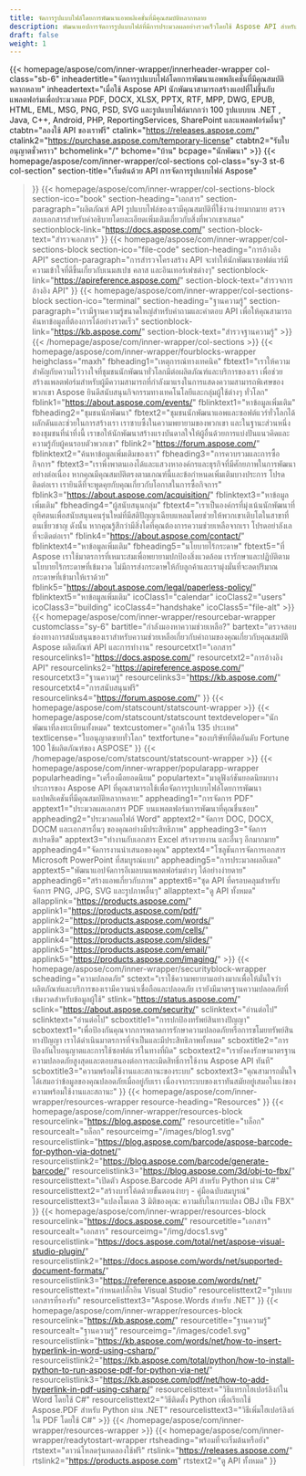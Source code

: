 ```yaml
---
title: จัดการรูปแบบไฟล์โดยการพัฒนาแอพพลิเคชั่นที่มีคุณสมบัติหลากหลาย
description: พัฒนาแอปการจัดการรูปแบบไฟล์ที่มีการประมวลผลอย่างรวดเร็วโดยใช้ Aspose API สำหรับ .NET, Java, C++, Android, PHP, ReportingServices และแพลตฟอร์มอื่นๆ
draft: false
weight: 1
---
```

{{< homepage/aspose/com/inner-wrapper/innerheader-wrapper col-class="sb-6"
inheadertitle="จัดการรูปแบบไฟล์โดยการพัฒนาแอพพลิเคชั่นที่มีคุณสมบัติหลากหลาย"
inheadertext="เมื่อใช้ Aspose API นักพัฒนาสามารถสร้างแอปที่ไม่ขึ้นกับแพลตฟอร์มเพื่อประมวลผล PDF, DOCX, XLSX, PPTX, RTF, MPP, DWG, EPUB, HTML, EML, MSG, PNG, PSD, SVG และรูปแบบไฟล์มากกว่า 100 รูปแบบบน .NET , Java, C++, Android, PHP, ReportingServices, SharePoint และแพลตฟอร์มอื่นๆ"
ctabtn="ลองใช้ API ของเราฟรี"
ctalink="https://releases.aspose.com/"
ctalink2="https://purchase.aspose.com/temporary-license"
ctabtn2="รับใบอนุญาตชั่วคราว"
bchomelink="/"
bchome="บ้าน"
bcpage="นักพัฒนา" >}}
{{< homepage/aspose/com/inner-wrapper/col-sections
col-class="sy-3 st-6 col-section"
section-title="เริ่มต้นด้วย API การจัดการรูปแบบไฟล์ Aspose"
>}}
{{< homepage/aspose/com/inner-wrapper/col-sections-block section-ico="book"
section-heading="เอกสาร"
section-paragraph="ผลิตภัณฑ์ API รูปแบบไฟล์ของเรามีคุณสมบัติที่ใช้งานง่ายมากมาย ตรวจสอบเอกสารสำหรับคำอธิบายโดยละเอียดเพิ่มเติมเกี่ยวกับสิ่งที่พวกเขาเสนอ"
sectionblock-link="https://docs.aspose.com/"
section-block-text="สำรวจเอกสาร"
>}}
{{< homepage/aspose/com/inner-wrapper/col-sections-block section-ico="file-code"
section-heading="การอ้างอิง API"
section-paragraph="การสำรวจโครงสร้าง API จะทำให้นักพัฒนาซอฟต์แวร์มีความเข้าใจที่ดีขึ้นเกี่ยวกับเนมสเปซ คลาส และอินเทอร์เฟซต่างๆ"
sectionblock-link="https://apireference.aspose.com/"
section-block-text="สำรวจการอ้างอิง API"
>}}
{{< homepage/aspose/com/inner-wrapper/col-sections-block
section-ico="terminal"
section-heading="ฐานความรู้"
section-paragraph="เรามีฐานความรู้ขนาดใหญ่สำหรับคำถามและคำตอบ API เพื่อให้คุณสามารถค้นหาข้อมูลที่ต้องการได้อย่างรวดเร็ว"
sectionblock-link="https://kb.aspose.com/"
section-block-text="สำรวจฐานความรู้" >}}
{{< /homepage/aspose/com/inner-wrapper/col-sections >}}
 {{< homepage/aspose/com/inner-wrapper/fourblocks-wrapper
 heighclass="maxh"
 fbheading1="เหตุการณ์ทางเทคนิค"
 fbtext1="เราให้ความสำคัญกับความไว้วางใจที่ชุมชนนักพัฒนาทั่วโลกมีต่อผลิตภัณฑ์และบริการของเรา เพื่อช่วยสร้างแพลตฟอร์มสำหรับผู้มีความสามารถที่กำลังมาแรงในการแสดงความสามารถพิเศษของพวกเขา Aspose ยินดีสนับสนุนกิจกรรมทางเทคโนโลยีและกลุ่มผู้ใช้ต่างๆ ทั่วโลก"
 fblink1="https://about.aspose.com/events/"
 fblinktext1="หาข้อมูลเพิ่มเติม"
 fbheading2="ชุมชนนักพัฒนา"
 fbtext2="ชุมชนนักพัฒนาแอพและซอฟต์แวร์ทั่วโลกได้ผลักดันและช่วยในการสร้างเรา เราซาบซึ้งในความพยายามของพวกเขา และในฐานะส่วนหนึ่งของชุมชนที่น่าทึ่งนี้ เราขอให้นักพัฒนาสร้างแรงบันดาลใจให้ผู้อื่นด้วยการแบ่งปันแนวคิดและความรู้กับผู้คนรอบตัวพวกเขา"
 fblink2="https://forum.aspose.com/"
 fblinktext2="ค้นหาข้อมูลเพิ่มเติมของเรา"
 fbheading3="การควบรวมและการซื้อกิจการ"
 fbtext3="เราพึ่งพาตนเองได้และแสวงหาองค์กรและธุรกิจที่มีศักยภาพในการพัฒนาอย่างต่อเนื่อง หากคุณมีคุณสมบัติตรงตามเกณฑ์นี้และข้อกำหนดเพิ่มเติมบางประการ โปรดติดต่อเรา เรายินดีที่จะพูดคุยกับคุณเกี่ยวกับโอกาสในการซื้อกิจการ"
 fblink3="https://about.aspose.com/acquisition/"
 fblinktext3="หาข้อมูลเพิ่มเติม"
 fbheading4="ผู้สนับสนุนกลุ่ม"
 fbtext4="เราเป็นองค์กรที่มุ่งเน้นนักพัฒนาที่อุทิศตนเพื่อสนับสนุนคนรุ่นใหม่ที่มีสติปัญญาเฉียบแหลมโดยช่วยให้พวกเขาเติบโตในสาขาที่ตนเชี่ยวชาญ ดังนั้น หากคุณรู้สึกว่ามีสิ่งใดที่คุณต้องการความช่วยเหลือจากเรา โปรดอย่าลังเลที่จะติดต่อเรา"
 fblink4="https://about.aspose.com/contact/"
 fblinktext4="หาข้อมูลเพิ่มเติม"
 fbheading5="นโยบายไร้กระดาษ"
 fbtext5="ที่ Aspose เราใช้มาตรการที่เหมาะสมเพื่อพยายามปกป้องสิ่งแวดล้อม เรารักษาและปฏิบัติตามนโยบายไร้กระดาษที่เข้มงวด ไม่มีการส่งกระดาษให้กับลูกค้าและเรามุ่งมั่นที่จะลดปริมาณกระดาษที่เข้ามาให้เราด้วย"
 fblink5="https://about.aspose.com/legal/paperless-policy/"
 fblinktext5="หาข้อมูลเพิ่มเติม"
 icoClass1="calendar" icoClass2="users" icoClass3="building" icoClass4="handshake" icoClass5="file-alt" >}} 
 {{< homepage/aspose/com/inner-wrapper/resourcebar-wrapper customclass="sy-6"
 bartitle="กำลังมองหาความช่วยเหลือ?"
 bartext="ตรวจสอบช่องทางการสนับสนุนของเราสำหรับความช่วยเหลือเกี่ยวกับคำถามของคุณเกี่ยวกับคุณสมบัติ Aspose ผลิตภัณฑ์ API และการทำงาน"
 resourcetxt1="เอกสาร"
 resourcelinks1="https://docs.aspose.com/"
 resourcetxt2="การอ้างอิง API"
 resourcelinks2="https://apireference.aspose.com/"
 resourcetxt3="ฐานความรู้"
 resourcelinks3="https://kb.aspose.com/"
 resourcetxt4="การสนับสนุนฟรี"
 resourcelinks4="https://forum.aspose.com/"
 >}}
 {{< homepage/aspose/com/statscount/statscount-wrapper >}}
{{< homepage/aspose/com/statscount/statscount
textdeveloper="นักพัฒนาที่ลงทะเบียนทั้งหมด"
textcustomer="ลูกค้าใน 135 ประเทศ"
textlicense="ใบอนุญาตขายทั่วโลก"
textfortune="ของบริษัทที่ติดอันดับ Fortune 100 ใช้ผลิตภัณฑ์ของ ASPOSE"
>}}
{{< /homepage/aspose/com/statscount/statscount-wrapper >}}
{{< homepage/aspose/com/inner-wrapper/popularapp-wrapper
popularheading="เครื่องมือยอดนิยม"
populartext="มาดูฟังก์ชันยอดนิยมบางประการของ Aspose API ที่คุณสามารถใช้เพื่อจัดการรูปแบบไฟล์โดยการพัฒนาแอปพลิเคชันที่มีคุณสมบัติหลากหลาย:"
appheading1="การจัดการ PDF"
apptext1="ประมวลผลเอกสาร PDF บนแพลตฟอร์มการพัฒนาที่คุณชื่นชอบ"
appheading2="ประมวลผลไฟล์ Word"
apptext2="จัดการ DOC, DOCX, DOCM และเอกสารอื่นๆ ของคุณอย่างมีประสิทธิภาพ"
appheading3="จัดการสเปรดชีต"
apptext3="ทำงานกับเอกสาร Excel สร้างรายงาน และอื่นๆ อีกมากมาย"
appheading4="จัดการงานนำเสนอของคุณ"
apptext4="โซลูชันการจัดการเอกสาร Microsoft PowerPoint ที่สมบูรณ์แบบ"
appheading5="การประมวลผลอีเมล"
apptext5="พัฒนาแอปจัดการอีเมลบนแพลตฟอร์มต่างๆ ได้อย่างง่ายดาย"
appheading6="สร้างแอพเกี่ยวกับภาพ"
apptext6="ชุด API ที่ครอบคลุมสำหรับจัดการ PNG, JPG, SVG และรูปภาพอื่นๆ"
allapptext="ดู API ทั้งหมด"
allapplink="https://products.aspose.com/" applink1="https://products.aspose.com/pdf/" applink2="https://products.aspose.com/words/" applink3="https://products.aspose.com/cells/" applink4="https://products.aspose.com/slides/" applink5="https://products.aspose.com/email/" applink5="https://products.aspose.com/imaging/" >}}
{{< homepage/aspose/com/inner-wrapper/securityblock-wrapper
scheading="ความปลอดภัย"
sctext="เราใช้ความพยายามอย่างมากเพื่อให้มั่นใจว่าผลิตภัณฑ์และบริการของเรามีความน่าเชื่อถือและปลอดภัย เรายังมีมาตรฐานความปลอดภัยที่เข้มงวดสำหรับข้อมูลผู้ใช้"
stlink="https://status.aspose.com/"  sclink="https://about.aspose.com/security/"
sclinktext="อ่านต่อไป"
sclinktext="อ่านต่อไป"
scboxtitle1="การปกป้องทรัพย์สินทางปัญญา"
scboxtext1="เพื่อป้องกันคุณจากการพลาดการรักษาความปลอดภัยหรือการขโมยทรัพย์สินทางปัญญา เราได้ดำเนินมาตรการที่จำเป็นและมีประสิทธิภาพทั้งหมด"
scboxtitle2="การป้องกันใบอนุญาตและการใช้ซอฟต์แวร์ในทางที่ผิด"
scboxtext2="เรายังคงรักษามาตรฐานความปลอดภัยสูงสุดและตอบสนองต่อการละเมิดสิทธิ์การใช้งาน Aspose API ทันที"
scboxtitle3="ความพร้อมใช้งานและสถานะของระบบ"
scboxtext3="คุณสามารถมั่นใจได้เสมอว่าข้อมูลของคุณปลอดภัยเมื่ออยู่กับเรา เนื่องจากระบบของเราทันสมัยอยู่เสมอในแง่ของความพร้อมใช้งานและสถานะ"
>}}
{{< homepage/aspose/com/inner-wrapper/resources-wrapper
resource-heading="Resources"
>}}
{{< homepage/aspose/com/inner-wrapper/resources-block resourcelink="https://blog.aspose.com/"
resourcetitle="บล็อก"
resourcealt="บล็อก"
resourceimg="/images/blog1.svg"
resourcelistlink="https://blog.aspose.com/barcode/aspose-barcode-for-python-via-dotnet/"
resourcelistlink2="https://blog.aspose.com/barcode/generate-barcode/"
resourcelistlink3="https://blog.aspose.com/3d/obj-to-fbx/"
resourcelisttext="เปิดตัว Aspose.Barcode API สำหรับ Python ผ่าน C#"
resourcelisttext2="สร้างบาร์โค้ดด้วยขั้นตอนง่ายๆ - คู่มือฉบับสมบูรณ์"
resourcelisttext3="แปลงโมเดล 3 มิติของคุณ: ความลับในการแปลง OBJ เป็น FBX"
>}}
{{< homepage/aspose/com/inner-wrapper/resources-block
resourcelink="https://docs.aspose.com/"
resourcetitle="เอกสาร"
resourcealt="เอกสาร"
resourceimg="/img/docs1.svg"
resourcelistlink="https://docs.aspose.com/total/net/aspose-visual-studio-plugin/"
resourcelistlink2="https://docs.aspose.com/words/net/supported-document-formats/"
resourcelistlink3="https://reference.aspose.com/words/net/"
resourcelisttext="กำหนดปลั๊กอิน Visual Studio"
resourcelisttext2="รูปแบบเอกสารที่รองรับ"
resourcelisttext3="Aspose.Words สำหรับ .NET"
>}}
{{< homepage/aspose/com/inner-wrapper/resources-block
resourcelink="https://kb.aspose.com/"
resourcetitle="ฐานความรู้"
resourcealt="ฐานความรู้"
resourceimg="/images/code1.svg"
resourcelistlink="https://kb.aspose.com/words/net/how-to-insert-hyperlink-in-word-using-csharp/"
resourcelistlink2="https://kb.aspose.com/total/python/how-to-install-python-to-run-aspose-pdf-for-python-via-net/"
resourcelistlink3="https://kb.aspose.com/pdf/net/how-to-add-hyperlink-in-pdf-using-csharp/"
resourcelisttext="วิธีแทรกไฮเปอร์ลิงก์ใน Word โดยใช้ C#"
resourcelisttext2="วิธีติดตั้ง Python เพื่อเรียกใช้ Aspose.PDF สำหรับ Python ผ่าน .NET"
resourcelisttext3="วิธีเพิ่มไฮเปอร์ลิงก์ใน PDF โดยใช้ C#" >}}
{{< /homepage/aspose/com/inner-wrapper/resources-wrapper >}}
{{< homepage/aspose/com/inner-wrapper/readytostart-wrapper
rtsheading="พร้อมที่จะเริ่มต้นหรือยัง"
rtstext="ดาวน์โหลดรุ่นทดลองใช้ฟรี"
rtslink="https://releases.aspose.com/"
rtslink2="https://products.aspose.com"
rtstext2="ดู API ทั้งหมด"
>}}
